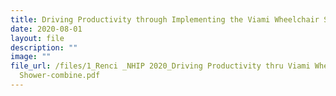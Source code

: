 ```yaml
---
title: Driving Productivity through Implementing the Viami Wheelchair Shower System
date: 2020-08-01
layout: file
description: ""
image: ""
file_url: /files/1_Renci _NHIP 2020_Driving Productivity thru Viami Wheelchair
  Shower-combine.pdf
---
```

